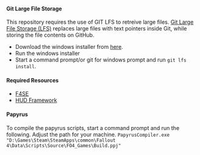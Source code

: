 #### Git Large File Storage
This repository requires the use of GIT LFS to retreive large files. [Git Large File Storage (LFS)](https://git-lfs.github.com/) replaces large files with text pointers inside Git, while storing the file contents on GitHub.
* Download the windows installer from [here](https://github.com/git-lfs/git-lfs/releases).
* Run the windows installer
* Start a command prompt/or git for windows prompt and run `git lfs install`.

#### Required Resources
* [F4SE](http://f4se.silverlock.org/)
* [HUD Framework](http://www.nexusmods.com/fallout4/mods/20309/)

#### Papyrus
To compile the papyrus scripts, start a command prompt and run the following. Adjust the path for your machine.
`PapyrusCompiler.exe "D:\Games\Steam\SteamApps\common\Fallout 4\Data\Scripts\Source\FO4_Games\Build.ppj"`
